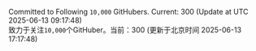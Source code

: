 Committed to Following `10,000` GitHubers. Current: <!-- FOLLOWING_COUNT -->300<!-- FOLLOWING_COUNT --> (Update at UTC <!-- LAST_UPDATED -->2025-06-13 09:17:48<!-- LAST_UPDATED -->)<br>
致力于关注`10,000`个GitHuber。当前：<!-- FOLLOWING_COUNT -->300<!-- FOLLOWING_COUNT --> (更新于北京时间 <!-- LAST_UPDATED_CST -->2025-06-13 17:17:48<!-- LAST_UPDATED_CST -->)
